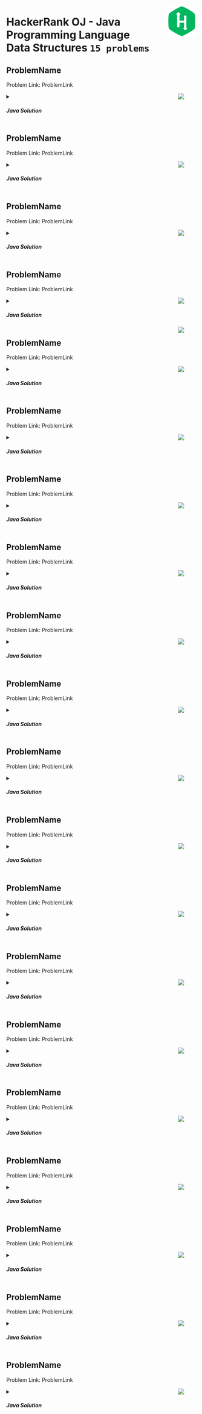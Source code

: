 <a href="/level-1/hackerrank/java/solutions/data-structures.md"><img align="right" width="80" src="/logos/hackerrank.png"></img></a>

# HackerRank OJ - Java Programming Language <br> Data Structures `15 problems`

## ProblemName
Problem Link: ProblemLink

<a href="/level-1/hackerrank/java/solutions/data-structures.md"><img align="right" width="50" src="https://github.com/cs-MohamedAyman/cs-MohamedAyman/blob/main/repos-logos/java.png"></img></a>
<details>
    <summary><h5>Java Solution</h5></summary>

```java

```

</details>

## ProblemName
Problem Link: ProblemLink

<a href="/level-1/hackerrank/java/solutions/data-structures.md"><img align="right" width="50" src="https://github.com/cs-MohamedAyman/cs-MohamedAyman/blob/main/repos-logos/java.png"></img></a>
<details>
    <summary><h5>Java Solution</h5></summary>

```java

```

</details>

## ProblemName
Problem Link: ProblemLink

<a href="/level-1/hackerrank/java/solutions/data-structures.md"><img align="right" width="50" src="https://github.com/cs-MohamedAyman/cs-MohamedAyman/blob/main/repos-logos/java.png"></img></a>
<details>
    <summary><h5>Java Solution</h5></summary>

```java

```

</details>

## ProblemName
Problem Link: ProblemLink

<a href="/level-1/hackerrank/java/solutions/data-structures.md"><img align="right" width="50" src="https://github.com/cs-MohamedAyman/cs-MohamedAyman/blob/main/repos-logos/java.png"></img></a>
<details>
    <summary><h5>Java Solution</h5></summary>

```java

```

</details>
<a href="/level-1/hackerrank/java/solutions/data-structures.md"><img align="right" width="50" src="https://github.com/cs-MohamedAyman/cs-MohamedAyman/blob/main/repos-logos/cpp.png"></img></a>

## ProblemName
Problem Link: ProblemLink

<a href="/level-1/hackerrank/java/solutions/data-structures.md"><img align="right" width="50" src="https://github.com/cs-MohamedAyman/cs-MohamedAyman/blob/main/repos-logos/java.png"></img></a>
<details>
    <summary><h5>Java Solution</h5></summary>

```java

```

</details>

## ProblemName
Problem Link: ProblemLink

<a href="/level-1/hackerrank/java/solutions/data-structures.md"><img align="right" width="50" src="https://github.com/cs-MohamedAyman/cs-MohamedAyman/blob/main/repos-logos/java.png"></img></a>
<details>
    <summary><h5>Java Solution</h5></summary>

```java

```

</details>

## ProblemName
Problem Link: ProblemLink

<a href="/level-1/hackerrank/java/solutions/data-structures.md"><img align="right" width="50" src="https://github.com/cs-MohamedAyman/cs-MohamedAyman/blob/main/repos-logos/java.png"></img></a>
<details>
    <summary><h5>Java Solution</h5></summary>

```java

```

</details>

## ProblemName
Problem Link: ProblemLink

<a href="/level-1/hackerrank/java/solutions/data-structures.md"><img align="right" width="50" src="https://github.com/cs-MohamedAyman/cs-MohamedAyman/blob/main/repos-logos/java.png"></img></a>
<details>
    <summary><h5>Java Solution</h5></summary>

```java

```

</details>

## ProblemName
Problem Link: ProblemLink

<a href="/level-1/hackerrank/java/solutions/data-structures.md"><img align="right" width="50" src="https://github.com/cs-MohamedAyman/cs-MohamedAyman/blob/main/repos-logos/java.png"></img></a>
<details>
    <summary><h5>Java Solution</h5></summary>

```java

```

</details>

## ProblemName
Problem Link: ProblemLink

<a href="/level-1/hackerrank/java/solutions/data-structures.md"><img align="right" width="50" src="https://github.com/cs-MohamedAyman/cs-MohamedAyman/blob/main/repos-logos/java.png"></img></a>
<details>
    <summary><h5>Java Solution</h5></summary>

```java

```

</details>

## ProblemName
Problem Link: ProblemLink

<a href="/level-1/hackerrank/java/solutions/data-structures.md"><img align="right" width="50" src="https://github.com/cs-MohamedAyman/cs-MohamedAyman/blob/main/repos-logos/java.png"></img></a>
<details>
    <summary><h5>Java Solution</h5></summary>

```java

```

</details>

## ProblemName
Problem Link: ProblemLink

<a href="/level-1/hackerrank/java/solutions/data-structures.md"><img align="right" width="50" src="https://github.com/cs-MohamedAyman/cs-MohamedAyman/blob/main/repos-logos/java.png"></img></a>
<details>
    <summary><h5>Java Solution</h5></summary>

```java

```

</details>

## ProblemName
Problem Link: ProblemLink

<a href="/level-1/hackerrank/java/solutions/data-structures.md"><img align="right" width="50" src="https://github.com/cs-MohamedAyman/cs-MohamedAyman/blob/main/repos-logos/java.png"></img></a>
<details>
    <summary><h5>Java Solution</h5></summary>

```java

```

</details>

## ProblemName
Problem Link: ProblemLink

<a href="/level-1/hackerrank/java/solutions/data-structures.md"><img align="right" width="50" src="https://github.com/cs-MohamedAyman/cs-MohamedAyman/blob/main/repos-logos/java.png"></img></a>
<details>
    <summary><h5>Java Solution</h5></summary>

```java

```

</details>

## ProblemName
Problem Link: ProblemLink

<a href="/level-1/hackerrank/java/solutions/data-structures.md"><img align="right" width="50" src="https://github.com/cs-MohamedAyman/cs-MohamedAyman/blob/main/repos-logos/java.png"></img></a>
<details>
    <summary><h5>Java Solution</h5></summary>

```java

```

</details>

## ProblemName
Problem Link: ProblemLink

<a href="/level-1/hackerrank/java/solutions/data-structures.md"><img align="right" width="50" src="https://github.com/cs-MohamedAyman/cs-MohamedAyman/blob/main/repos-logos/java.png"></img></a>
<details>
    <summary><h5>Java Solution</h5></summary>

```java

```

</details>

## ProblemName
Problem Link: ProblemLink

<a href="/level-1/hackerrank/java/solutions/data-structures.md"><img align="right" width="50" src="https://github.com/cs-MohamedAyman/cs-MohamedAyman/blob/main/repos-logos/java.png"></img></a>
<details>
    <summary><h5>Java Solution</h5></summary>

```java

```

</details>

## ProblemName
Problem Link: ProblemLink

<a href="/level-1/hackerrank/java/solutions/data-structures.md"><img align="right" width="50" src="https://github.com/cs-MohamedAyman/cs-MohamedAyman/blob/main/repos-logos/java.png"></img></a>
<details>
    <summary><h5>Java Solution</h5></summary>

```java

```

</details>

## ProblemName
Problem Link: ProblemLink

<a href="/level-1/hackerrank/java/solutions/data-structures.md"><img align="right" width="50" src="https://github.com/cs-MohamedAyman/cs-MohamedAyman/blob/main/repos-logos/java.png"></img></a>
<details>
    <summary><h5>Java Solution</h5></summary>

```java

```

</details>

## ProblemName
Problem Link: ProblemLink

<a href="/level-1/hackerrank/java/solutions/data-structures.md"><img align="right" width="50" src="https://github.com/cs-MohamedAyman/cs-MohamedAyman/blob/main/repos-logos/java.png"></img></a>
<details>
    <summary><h5>Java Solution</h5></summary>

```java

```

</details>
